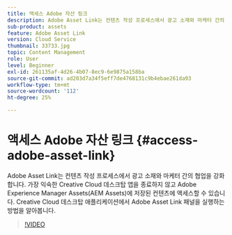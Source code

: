 ```yaml
---
title: 액세스 Adobe 자산 링크
description: Adobe Asset Link는 컨텐츠 작성 프로세스에서 광고 소재와 마케터 간의 협업을 강화합니다. 가장 익숙한 Creative Cloud 데스크탑 앱을 종료하지 않고 Adobe Experience Manager Assets(AEM Assets)에 저장된 컨텐츠에 액세스할 수 있습니다. Creative Cloud 데스크탑 애플리케이션에서 Adobe Asset Link 패널을 실행하는 방법을 알아봅니다.
sub-product: assets
feature: Adobe Asset Link
version: Cloud Service
thumbnail: 33733.jpg
topic: Content Management
role: User
level: Beginner
exl-id: 261135af-4d26-4b07-8ec9-6e9875a158ba
source-git-commit: ad203d7a34f5eff7de4768131c9b4ebae261da93
workflow-type: tm+mt
source-wordcount: '112'
ht-degree: 25%

---
```


# 액세스 Adobe 자산 링크 {#access-adobe-asset-link}

Adobe Asset Link는 컨텐츠 작성 프로세스에서 광고 소재와 마케터 간의 협업을 강화합니다. 가장 익숙한 Creative Cloud 데스크탑 앱을 종료하지 않고 Adobe Experience Manager Assets(AEM Assets)에 저장된 컨텐츠에 액세스할 수 있습니다. Creative Cloud 데스크탑 애플리케이션에서 Adobe Asset Link 패널을 실행하는 방법을 알아봅니다.

>[!VIDEO](https://video.tv.adobe.com/v/33733/?quality=12)
